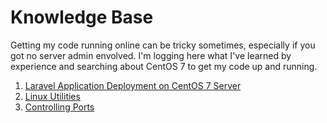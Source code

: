 # Knowledge Base
Getting my code running online can be tricky sometimes, especially if you got no server admin envolved. I'm logging here what I've learned by experience and searching about CentOS 7 to get my code up and running.
1. [Laravel Application Deployment on CentOS 7 Server](/laravel-deployment-on-CentOS7.md)
2. [Linux Utilities](/linux-utilities.md)
3. [Controlling Ports](/controlling-ports.md)